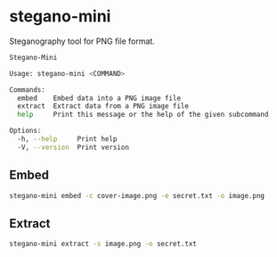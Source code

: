 # stegano-mini

Steganography tool for PNG file format.

```bash
Stegano-Mini

Usage: stegano-mini <COMMAND>

Commands:
  embed    Embed data into a PNG image file
  extract  Extract data from a PNG image file
  help     Print this message or the help of the given subcommand

Options:
  -h, --help     Print help
  -V, --version  Print version
```

## Embed

```bash
stegano-mini embed -c cover-image.png -e secret.txt -o image.png
```

<!-- ```bash
Embed data into a PNG image file

Usage: stegano-mini embed [OPTIONS] --coverfile <COVERFILE> --embedfile <EMBEDFILE>

Options:
  -c, --coverfile <COVERFILE>    Path to the cover PNG image file
  -e, --embedfile <EMBEDFILE>    Path to the file to embed
  -o, --outputfile <OUTPUTFILE>  Optional path to the output PNG image file [default: output.png]
  -h, --help                     Print help
``` -->

## Extract

```bash
stegano-mini extract -s image.png -o secret.txt
```

<!-- ```bash
Extract data from a PNG image file

Usage: stegano-mini extract [OPTIONS] --stegofile <STEGOFILE>

Options:
  -s, --stegofile <STEGOFILE>    Path to the stego PNG image file that holds the secret data
  -o, --outputfile <OUTPUTFILE>  Optional path to the output file [default: output.txt]
  -h, --help                     Print help
```

## Help

```bash
stegano-mini
stegano-mini -h
stegano-mini --help
stegano-mini help

stegano-mini embed -h
stegano-mini embed --help
stegano-mini help embed

stegano-mini extract -h
stegano-mini extract --help
stegano-mini help extract
``` -->
